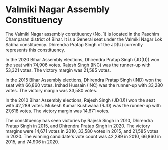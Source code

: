 # Valmiki Nagar Assembly Constituency

The Valmiki Nagar assembly constituency (No. 1) is located in the Paschim Champaran district of Bihar. It is a General seat under the Valmiki Nagar Lok Sabha constituency. Dhirendra Pratap Singh of the JD(U) currently represents this constituency.

In the 2020 Bihar Assembly elections, Dhirendra Pratap Singh (JD(U)) won the seat with 74,906 votes. Rajesh Singh (INC) was the runner-up with 53,321 votes. The victory margin was 21,585 votes.

In the 2015 Bihar Assembly elections, Dhirendra Pratap Singh (IND) won the seat with 66,860 votes. Irshad Hussain (INC) was the runner-up with 33,280 votes. The victory margin was 33,580 votes.

In the 2010 Bihar Assembly elections, Rajesh Singh (JD(U)) won the seat with 42,289 votes. Mukesh Kumar Kushwaha (RJD) was the runner-up with 27,618 votes. The victory margin was 14,671 votes.

The constituency has seen victories by Rajesh Singh in 2010, Dhirendra Pratap Singh in 2015, and Dhirendra Pratap Singh in 2020. The victory margins were 14,671 votes in 2010, 33,580 votes in 2015, and 21,585 votes in 2020. The winning candidate's vote count was 42,289 in 2010, 66,860 in 2015, and 74,906 in 2020.
